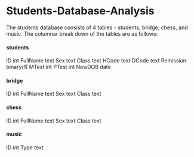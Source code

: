 # Students-Database-Analysis
The students database consists of 4 tables - students, bridge, chess, and music. The columnar break down of the tables are as follows:

#### students
ID int 
FullName text
Sex text
Class text
HCode text
DCode text
Remission binary(1)
MTest int
PTest int
NewDOB date

#### bridge
ID int
FullName text
Sex text
Class text

#### chess
ID int
FullName text
Sex text
Class text

#### music
ID int
Type text
